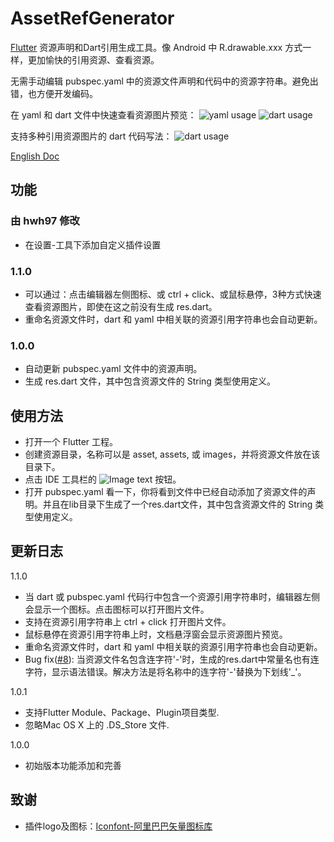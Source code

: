 # AssetRefGenerator
[Flutter][1] 资源声明和Dart引用生成工具。像 Android 中 R.drawable.xxx 方式一样，更加愉快的引用资源、查看资源。

无需手动编辑 pubspec.yaml 中的资源文件声明和代码中的资源字符串。避免出错，也方便开发编码。

在 yaml 和 dart 文件中快速查看资源图片预览：
![yaml usage](https://andrewshen812.github.io/AssetRefGenerator/usage_yaml.gif)
![dart usage](https://andrewshen812.github.io/AssetRefGenerator/usage_dart.gif)

支持多种引用资源图片的 dart 代码写法：
![dart usage](https://andrewshen812.github.io/AssetRefGenerator/usage_dev.gif)

[English Doc][2]

## 功能
### 由 hwh97 修改
- 在设置-工具下添加自定义插件设置
### 1.1.0
 - 可以通过：点击编辑器左侧图标、或 ctrl + click、或鼠标悬停，3种方式快速查看资源图片，即使在这之前没有生成 res.dart。
 - 重命名资源文件时，dart 和 yaml 中相关联的资源引用字符串也会自动更新。
### 1.0.0
 - 自动更新 pubspec.yaml 文件中的资源声明。
 - 生成 res.dart 文件，其中包含资源文件的 String 类型使用定义。

## 使用方法
 - 打开一个 Flutter 工程。
 - 创建资源目录，名称可以是 asset, assets, 或 images，并将资源文件放在该目录下。
 - 点击 IDE 工具栏的 ![Image text](https://andrewshen812.github.io/AssetRefGenerator/genAssetRef.svg) 按钮。
 - 打开 pubspec.yaml 看一下，你将看到文件中已经自动添加了资源文件的声明。并且在lib目录下生成了一个res.dart文件，其中包含资源文件的 String 类型使用定义。

## 更新日志
1.1.0
 - 当 dart 或 pubspec.yaml 代码行中包含一个资源引用字符串时，编辑器左侧会显示一个图标。点击图标可以打开图片文件。
 - 支持在资源引用字符串上 ctrl + click 打开图片文件。
 - 鼠标悬停在资源引用字符串上时，文档悬浮窗会显示资源图片预览。
 - 重命名资源文件时，dart 和 yaml 中相关联的资源引用字符串也会自动更新。
 - Bug fix([#8][4]): 当资源文件名包含连字符'-'时，生成的res.dart中常量名也有连字符，显示语法错误。解决方法是将名称中的连字符'-'替换为下划线'_'。

1.0.1
 - 支持Flutter Module、Package、Plugin项目类型.
 - 忽略Mac OS X 上的 .DS_Store 文件.
 
1.0.0
 - 初始版本功能添加和完善

## 致谢
 - 插件logo及图标：[Iconfont-阿里巴巴矢量图标库][3]
 
[1]:https://flutterchina.club/
[2]:https://github.com/AndrewShen812/AssetsRefGenerator
[3]:https://www.iconfont.cn/search/index?q=flutter
[4]:https://github.com/AndrewShen812/AssetsRefGenerator/issues/8
